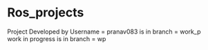 # Ros_projects
  Project Developed by Username = pranav083 is in branch = work_p  
  work in progress is in branch = wp
